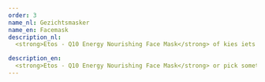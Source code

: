 ```yaml
---
order: 3
name_nl: Gezichtsmasker
name_en: Facemask
description_nl:
  <strong>Etos - Q10 Energy Nourishing Face Mask</strong> of kies iets uit voor jouw huidtype of gewenste effect

description_en:
  <strong>Etos - Q10 Energy Nourishing Face Mask</strong> or pick something for your skintype or desired effect
---
```

